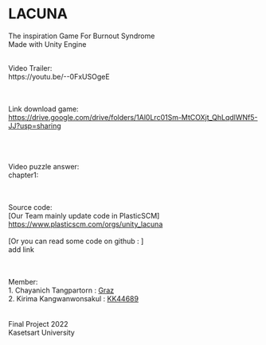 # LACUNA
The inspiration Game For Burnout Syndrome
<br /> Made with Unity Engine

<br />
Video Trailer: <br />
https://youtu.be/--0FxUSOgeE

<br /><br />
Link download game: <br />
https://drive.google.com/drive/folders/1Al0Lrc01Sm-MtCOXjt_QhLqdlWNf5-JJ?usp=sharing

<br /><br /><br />
Video puzzle answer: <br/>
chapter1: <br />


<br /><br />
Source code: <br />
[Our Team mainly update code in PlasticSCM] <br />
https://www.plasticscm.com/orgs/unity_lacuna <br /><br/>
[Or you can read some code on github : ] <br />
add link


<br />
<br />
Member:<br />
1. Chayanich Tangpartorn : <a href="https://github.com/Mamacupmusap">Graz </a><br />
2. Kirima Kangwanwonsakul : <a href="https://github.com/KK44689">KK44689 </a><br />
<br /><br/>
Final Project 2022 <br />
Kasetsart University
